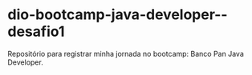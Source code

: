 # dio-bootcamp-java-developer--desafio1
Repositório para registrar minha jornada no bootcamp: Banco Pan Java Developer.
